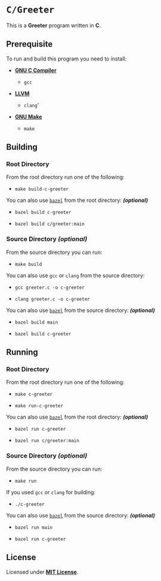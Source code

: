 # `C/Greeter`

This is a **Greeter** program written in **C**.

## Prerequisite

To run and build this program you need to install:

* [**GNU C Compiler**](https://gcc.gnu.org)
  * `gcc`

* [**LLVM**](https://releases.llvm.org/)
  * `clang`'

* [**GNU Make**](https://www.gnu.org/software/make/)
  * `make`

## Building

### Root Directory

From the root directory run one of the following:

* ```
  make build-c-greeter
  ```

You can also use [`bazel`](https://bazel.build/install) from the root directory: _**(optional)**_

* ```
  bazel build c-greeter
  ```
* ```
  bazel build c/greeter:main
  ```

### Source Directory _(optional)_

From the source directory you can run:

* ```
  make build
  ```

You can also use `gcc` or `clang` from the source directory:

* ```
  gcc greeter.c -o c-greeter
  ```
* ```
  clang greeter.c -o c-greeter
  ```

You can also use [`bazel`](https://bazel.build/install) from the source directory: _**(optional)**_

* ```
  bazel build main
  ```
* ```
  bazel build c-greeter
  ```

## Running

### Root Directory

From the root directory run one of the following:

* ```
  make c-greeter
  ```
* ```
  make run-c-greeter
  ```

You can also use [`bazel`](https://bazel.build/install) from the root directory: _**(optional)**_

* ```
  bazel run c-greeter
  ```
* ```
  bazel run c/greeter:main
  ```

### Source Directory _(optional)_

From the source directory you can run:

* ```
  make run
  ```

If you used `gcc` or `clang` for building:

* ```
  ./c-greeter
  ```

You can also use [`bazel`](https://bazel.build/install) from the source directory: _**(optional)**_

* ```
  bazel run main
  ```
* ```
  bazel run c-greeter
  ```

## License

Licensed under [**MIT License**](https://github.com/altersabeh/codes/blob/main/LICENSE).
